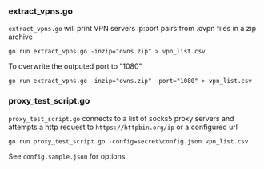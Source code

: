 ### extract_vpns.go

`extract_vpns.go` will print VPN servers ip:port pairs from .ovpn files in a zip archive


```
go run extract_vpns.go -inzip="ovns.zip" > vpn_list.csv
```

To overwrite the outputed port to "1080"
```
go run extract_vpns.go -inzip="ovns.zip" -port="1080" > vpn_list.csv
```


### proxy_test_script.go

`proxy_test_script.go` connects to a list of socks5 proxy servers and attempts a http request to `https://httpbin.org/ip` or a configured url


```
go run proxy_test_script.go -config=secret\config.json vpn_list.csv
```

See `config.sample.json` for options.